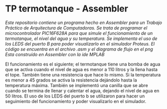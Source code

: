 # TP termotanque - Assembler
*Este repositorio contiene un programa hecho en Assembler para un Trabajo Práctico de Arquitectura de Computadoras. 
  Se trata de programar el microcontrolador PIC16F628A para que simule el funcionamiento de un termotanque, el nivel del agua y su temperatura. Se implementa el uso de los LEDS
del puerto B para poder visualizarlo en el simulador Proteus. El código se encuentra en el archivo .asm y el diagrama de flujo en el png
  Esta construído en Assembler con la ide MPLAB*

  
El funcionamiento es el siguiente; el termotanque tiene una bomba de agua que se activa cuando el nivel de agua es menor a 110 litros y la llena hasta el tope. También tiene una resistencia que hace lo mismo. Si la temperatura es menor a 45 grados se activa la resistencia dejándolo hasta la temperatura máxima. También se implementó una canilla que se abre cuando se termina de llenar y calentar el agua, dejando el nivel de agua en 50 litros. El uso de los LEDS del puerto b se utilizaron para hacer un seguimiento del funcionamiento y poder visualizarlo en el simulador.
